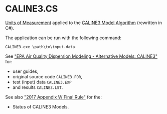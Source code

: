 # CALINE3.CS

[Units of Measurement](https://github.com/mangh/metrology) applied to the
[CALINE3 Model Algorithm](https://www.epa.gov/scram/air-quality-dispersion-modeling-alternative-models#caline3)
(rewritten in C#).

The application can be run with the following command:
```
CALINE3.exe \path\to\input.data
```

See ["EPA Air Quality Dispersion Modeling - Alternative Models: CALINE3"](https://www.epa.gov/scram/air-quality-dispersion-modeling-alternative-models#caline3) for:
  * user guides,
  * original source code `CALINE3.FOR`,
  * test (input) data `CALINE3.EXP`
  * and results `CALINE3.LST`.
  
See also ["2017 Appendix W Final Rule"](https://www.epa.gov/scram/2017-appendix-w-final-rule) for the:
  * Status of CALINE3 Models.

